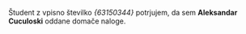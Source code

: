 Študent z vpisno številko _{63150344}_ potrjujem, da sem __Aleksandar Cuculoski__ oddane domače naloge.